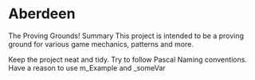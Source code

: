 # Aberdeen
The Proving Grounds!
Summary
This project is intended to be a proving ground for various game mechanics, patterns and more. 

Keep the project neat and tidy. Try to follow Pascal Naming conventions. Have a reason to use m_Example and _someVar
